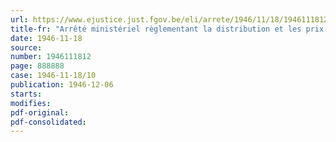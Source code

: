 ```yaml
---
url: https://www.ejustice.just.fgov.be/eli/arrete/1946/11/18/1946111812/justel
title-fr: "Arrêté ministériel règlementant la distribution et les prix des cafés (Abrogé par AM 01-04-1947 , art. 1)"
date: 1946-11-18
source:
number: 1946111812
page: 888888
case: 1946-11-18/10
publication: 1946-12-06
starts:
modifies:
pdf-original:
pdf-consolidated:
---
```


